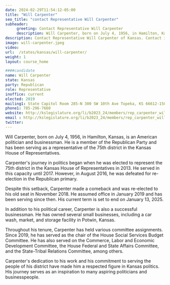 ```yaml
---
date: 2024-02-29T11:54:12-05:00
title: "Will Carpenter"
seo_title: "contact Representative Will Carpenter"
subheader:
     greeting: Contact Representative Will Carpenter
     description: Will Carpenter, born on July 4, 1956, in Hamilton, Kansas, is an American politician and businessman. He is a member of the Republican Party and has been serving as a representative of the 75th district in the Kansas House of Representatives.
description: Contact Representative Will Carpenter of Kansas. Contact information for Will Carpenter includes email address, phone number, and mailing address.
image: will-carpenter.jpeg
video:
url:  /states/kansas/will-carpenter/
weight: 1
layout: course_home

####candidate
name: Will Carpenter
state: Kansas
party: Republican
role: Representative
inoffice: current
elected: 2019
mailing1: State Capitol Room 285-N 300 SW 10th Ave Topeka, KS 66612-1504
phone1: 785-296-7660
website: http://kslegislature.org/li/b2023_24/members/rep_carpenter_will_1/
email : http://kslegislature.org/li/b2023_24/members/rep_carpenter_will_1/
twitter:
---
```


Will Carpenter, born on July 4, 1956, in Hamilton, Kansas, is an American politician and businessman. He is a member of the Republican Party and has been serving as a representative of the 75th district in the Kansas House of Representatives.

Carpenter's journey in politics began when he was elected to represent the 75th district in the Kansas House of Representatives in 2013. He served in this capacity until 2017. However, in August 2016, he was defeated for re-election in the Republican primary.

Despite this setback, Carpenter made a comeback and was re-elected to his old seat in November 2018. He assumed office in January 2019 and has been serving since then. His current term is set to end on January 13, 2025.

In addition to his political career, Carpenter is also a successful businessman. He has owned several small businesses, including a car wash, market, and storage facility in Potwin, Kansas.

Throughout his tenure, Carpenter has held various committee assignments. Since 2019, he has served as the chair of the House Social Services Budget Committee. He has also served on the Commerce, Labor and Economic Development Committee, the House Federal and State Affairs Committee, and the State-Tribal Relations Committee, among others.

Carpenter's dedication to his work and his commitment to serving the people of his district have made him a respected figure in Kansas politics. His journey serves as an inspiration to many aspiring politicians and businesspeople.
